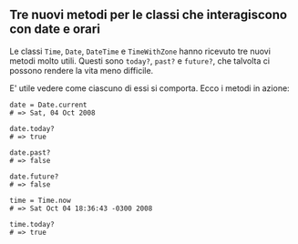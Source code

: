 ## Tre nuovi metodi per le classi che interagiscono con date e orari

Le classi `Time`, `Date`, `DateTime` e `TimeWithZone` hanno ricevuto tre nuovi metodi molto utili. Questi sono `today?`, `past?` e `future?`, che talvolta ci possono rendere la vita meno difficile.

E' utile vedere come ciascuno di essi si comporta. Ecco i metodi in azione:

	date = Date.current
	# => Sat, 04 Oct 2008

	date.today?
	# => true

	date.past?
	# => false

	date.future?
	# => false

	time = Time.now
	# => Sat Oct 04 18:36:43 -0300 2008

	time.today?
	# => true
